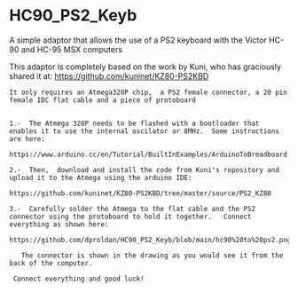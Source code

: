 # HC90_PS2_Keyb
A simple adaptor that allows the use of a PS2 keyboard with the Victor HC-90 and HC-95 MSX computers


  This adaptor is completely based on the work by Kuni,  who has graciously shared it at:
  https://github.com/kuninet/KZ80-PS2KBD
  
  
    It only requires an Atmega328P chip,  a PS2 female connector, a 20 pin female IDC flat cable and a piece of protoboard
    
    
    1.-  The Atmega 328P needs to be flashed with a bootloader that enables it to use the internal oscilator ar 8MHz.  Some instructions are here:
    
    https://www.arduino.cc/en/Tutorial/BuiltInExamples/ArduinoToBreadboard
    
    2.-  Then,  download and install the code from Kuni's repository and upload it to the Atmega using the arduino IDE:
      
    https://github.com/kuninet/KZ80-PS2KBD/tree/master/source/PS2_KZ80
      
    3.-  Carefully solder the Atmega to the flat cable and the PS2 connector using the protoboard to hold it together.   Connect everything as shown here:
    
    https://github.com/dproldan/HC90_PS2_Keyb/blob/main/hc90%20to%20ps2.png
    
       The connector is shown in the drawing as you would see it from the back of the computer.
       
     Connect everything and good luck!
     
     
      
    
    
